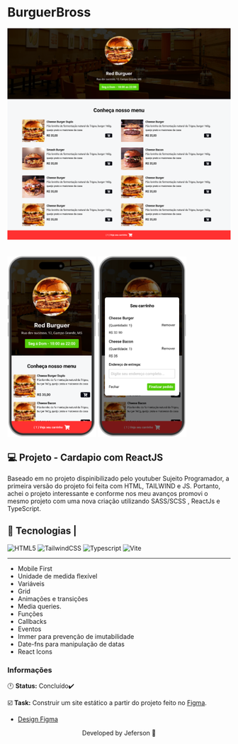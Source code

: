 <h1 text-align="center">BurguerBross</h1>

<!--🌎 Result Preview: [Veja o Projeto](https://cardapio-finalizado.vercel.app/) -->

</div>

<P text-align="center">
  <img src=".github/Home.png" alt="imagem de home page do cardapio"/> 
  <br/>
  <br/>
  <br/>
  <img src=".github/Mockup1.png" alt="imagem de home page do cardapio mobile" style="width:200px;"/>
  <img src=".github/Mockup.png" alt="imagem do modal mobile" style="width:200px;"/>
</P>

## 💻 Projeto - Cardapio com ReactJS

<p>
Baseado em no projeto dispinibilizado pelo youtuber Sujeito Programador, a primeira versão do projeto foi feita com HTML, TAILWIND e JS. Portanto, achei o projeto interessante e conforme nos meu avanços promovi o mesmo projeto com uma nova criação utilizando SASS/SCSS , ReactJs e TypeScript.

## 🧪 Tecnologias |

![HTML5](https://img.shields.io/badge/React-61DAFB.svg?style=for-the-badge&logo=React&logoColor=black)
![TailwindCSS](https://img.shields.io/badge/Sass-CC6699.svg?style=for-the-badge&logo=Sass&logoColor=white)
![Typescript](https://img.shields.io/badge/TypeScript-3178C6.svg?style=for-the-badge&logo=TypeScript&logoColor=white)
![Vite](https://img.shields.io/badge/Vite-646CFF.svg?style=for-the-badge&logo=Vite&logoColor=white)

---

- Mobile First
- Unidade de medida flexível
- Variáveis
- Grid
- Animações e transições
- Media queries.
- Funções
- Callbacks
- Eventos
- Immer para prevenção de imutabilidade
- Date-fns para manipulação de datas
- React Icons

### Informações

🕛 **Status:** Concluído✔️

☑️ **Task:** Construir um site estático a partir do projeto feito no [Figma](https://www.figma.com).

- [Design Figma](<https://www.figma.com/file/oa2OsSzV6tvNkWMyDBU3jT/Restaurant---Sujeito-Programador-(Community)?type=design&node-id=0-1&mode=design&t=pVukStByJiXCaC5c-0>)

<p align="center">
Developed by Jeferson 🚀
</p>
